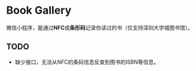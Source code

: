 # Book Gallery

微信小程序，能通过**NFC**或**条形码**记录你读过的书（仅支持深圳大学城图书馆）。

## TODO

- 缺少接口，无法从NFC的条码信息反查到图书的ISBN等信息。